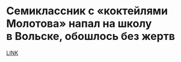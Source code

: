 # Cемиклассник с «коктейлями Молотова» напал на школу в Вольске, обошлось без жертв



[LINK](https://varlamov.ru/3454496.html)